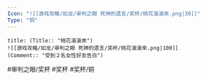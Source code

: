 ```yaml
---
Icon: "![[游戏攻略/如龙/审判之眼 死神的遗言/奖杯/桃花滾滾來.png|30]]"
Type: "铜"
---
```

```ad-common-bronze-trophy
title: (Title:: "桃花滾滾來")
![[游戏攻略/如龙/审判之眼 死神的遗言/奖杯/桃花滾滾來.png|100]]
(Comment:: "受到２名女性好友告白")
```

#审判之眼/奖杯 #奖杯 #奖杯/铜
